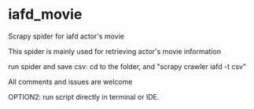 # iafd_movie
Scrapy spider for iafd actor's movie

This spider is mainly used for retrieving actor's movie information 

run spider and save csv: cd to the folder, and "scrapy crawler iafd -t csv"

All comments and issues are welcome

OPTION2: run script directly in terminal or IDE.
